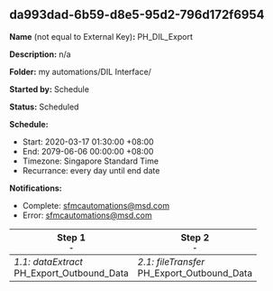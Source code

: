 ## da993dad-6b59-d8e5-95d2-796d172f6954

**Name** (not equal to External Key)**:** PH_DIL_Export

**Description:** n/a

**Folder:** my automations/DIL Interface/

**Started by:** Schedule

**Status:** Scheduled

**Schedule:**

* Start: 2020-03-17 01:30:00 +08:00
* End: 2079-06-06 00:00:00 +08:00
* Timezone: Singapore Standard Time
* Recurrance: every day until end date

**Notifications:**

* Complete: sfmcautomations@msd.com
* Error: sfmcautomations@msd.com

| Step 1<br>_<small>-</small>_ | Step 2<br>_<small>-</small>_ |
| --- | --- |
| _1.1: dataExtract_<br>PH_Export_Outbound_Data | _2.1: fileTransfer_<br>PH_Export_Outbound_Data |
